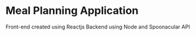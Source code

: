 # Meal Planning Application
Front-end created using Reactjs
Backend using Node and Spoonacular API


